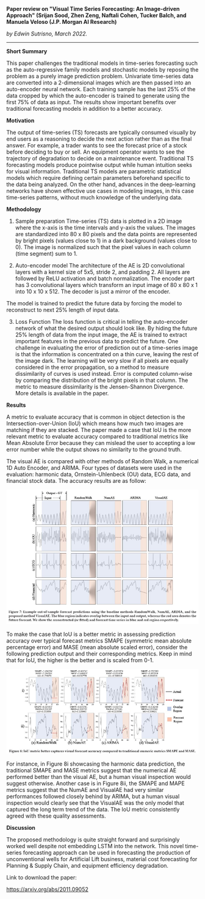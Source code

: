 **Paper review on "Visual Time Series Forecasting: An Image-driven Approach" (Srijan Sood, Zhen Zeng, Naftali Cohen, Tucker Balch, and Manuela Veloso (J.P. Morgan AI Research)**

*by Edwin Sutrisno, March 2022.*

---

**Short Summary**

This paper challenges the traditional models in time-series forecasting such as the auto-regressive family models and stochastic models by reposing the problem as a purely image prediction problem. Univariate time-series data are converted into a 2-dimensional images which are then passed into an auto-encoder neural network. Each training sample has the last 25% of the data cropped by which the auto-encoder is trained to generate using the first 75% of data as input. The results show important benefits over traditional forecasting models in addition to a better accuracy.



**Motivation**

The output of time-series (TS) forecasts are typically consumed visually by end users as a reasoning to decide the next action rather than as the final answer. For example, a trader wants to see the forecast price of a stock before deciding to buy or sell. An equipment operator wants to see the trajectory of degradation to decide on a maintenance event. Traditional TS forecasting models produce pointwise output while human intuition seeks for visual information. Traditional TS models are parametric statistical models which require defining certain parameters beforehand specific to the data being analyzed. On the other hand, advances in the deep-learning networks have shown effective use cases in modeling images, in this case time-series patterns, without much knowledge of the underlying data. 



**Methodology**

1. Sample preparation
Time-series (TS) data is plotted in a 2D image where the x-axis is the time intervals and y-axis the values. The images are standardized into 80 x 80 pixels and the data points are represented by bright pixels (values close to 1) in a dark background (values close to 0). The image is normalized such that the pixel values in each column (time segment) sum to 1. 

2. Auto-encoder model
The architecture of the AE is 2D convolutional layers with a kernel size of 5x5, stride 2, and padding 2. All layers are followed by ReLU activation and batch normalization. The encoder part has 3 convolutional layers which transform an input image of 80 x 80 x 1 into 10 x 10 x 512. The decoder is just a mirror of the encoder. 

The model is trained to predict the future data by forcing the model to reconstruct to next 25% length of input data. 

3. Loss Function
The loss function is critical in telling the auto-encoder network of what the desired output should look like. By hiding the future 25% length of data from the input image, the AE is trained to extract important features in the previous data to predict the future. One challenge in evaluating the error of prediction out of a time-series image is that the information is concentrated on a thin curve, leaving the rest of the image dark. The learning will be very slow if all pixels are equally considered in the error propagation, so a method to measure dissimilarity of curves is used instead. Error is computed column-wise by comparing the distribution of the bright pixels in that column. The metric to measure dissimilarity is the Jensen-Shannon Divergence. More details is available in the paper. 


**Results**

A metric to evaluate accuracy that is common in object detection is the Intersection-over-Union (IoU) which means how much two images are matching if they are stacked. The paper made a case that IoU is the more relevant metric to evaluate accuracy compared to traditional metrics like Mean Absolute Error because they can mislead the user to accepting a low error number while the output shows no similarity to the ground truth.  

The visual AE is compared with other methods of Random Walk, a numerical 1D Auto Encoder, and ARIMA. Four types of datasets were used in the evaluation: harmonic data, Ornstein-Uhlenbeck (OU) data, ECG data, and financial stock data. The accuracy results are as follow:

![Figure7](/reference_figures/TSAE_Figure7.JPG)

To make the case that IoU is a better metric in assessing prediction accuracy over typical forecast metrics SMAPE (symmetric mean absolute percentage error) and MASE (mean absolute scaled error), consider the following prediction output and their corresponding metrics. Keep in mind that for IoU, the higher is the better and is scaled from 0-1.

![Figure8](/reference_figures/TSAE_Figure8.JPG)

For instance, in Figure 8i showcasing the harmonic data prediction, the traditional SMAPE and MASE metrics suggest that the numerical AE performed better than the visual AE, but a human visual inspection would suggest otherwise. Another case is in Figure 8ii, the SMAPE and MAPE metrics suggest that the NumAE and VisualAE had very similar performances followed closely behind by ARIMA, but a human visual inspection would clearly see that the VisualAE was the only model that captured the long term trend of the data. The IoU metric consistently agreed with these quality assessments.



**Discussion**

The proposed methodology is quite straight forward and surprisingly worked well despite not embedding LSTM into the network. This novel time-series forecasting approach can be used in forecasting the production of unconventional wells for Artificial Lift business, material cost forecasting for Planning & Supply Chain, and equipment efficiency degradation.


Link to download the paper: 

https://arxiv.org/abs/2011.09052
